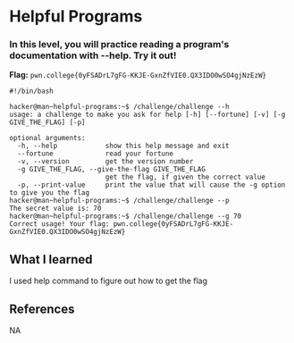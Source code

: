 # Helpful Programs

### In this level, you will practice reading a program's documentation with --help. Try it out!

**Flag:** `pwn.college{0yFSADrL7gFG-KKJE-GxnZfVIE0.QX3IDO0wSO4gjNzEzW}`

```
#!/bin/bash

hacker@man~helpful-programs:~$ /challenge/challenge --h
usage: a challenge to make you ask for help [-h] [--fortune] [-v] [-g GIVE_THE_FLAG] [-p]

optional arguments:
  -h, --help            show this help message and exit
  --fortune             read your fortune
  -v, --version         get the version number
  -g GIVE_THE_FLAG, --give-the-flag GIVE_THE_FLAG
                        get the flag, if given the correct value
  -p, --print-value     print the value that will cause the -g option to give you the flag
hacker@man~helpful-programs:~$ /challenge/challenge --p
The secret value is: 70
hacker@man~helpful-programs:~$ /challenge/challenge --g 70
Correct usage! Your flag: pwn.college{0yFSADrL7gFG-KKJE-GxnZfVIE0.QX3IDO0wSO4gjNzEzW}
```

## What I learned

I used help command to figure out how to get the flag

## References

NA
